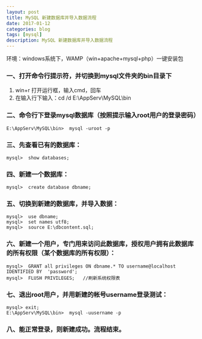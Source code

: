 ```yaml
---
layout: post
title: MySQL 新建数据库并导入数据流程
date: 2017-01-12
categories: blog
tags: [mysql]
description: MySQL 新建数据库并导入数据流程
---
```


环境：windows系统下，WAMP（win+apache+mysql+php）一键安装包

### 一、打开命令行提示符，并切换到mysql文件夹的bin目录下

1. win+r 打开运行框，输入cmd，回车
2. 在输入行下输入：cd  /d  E:\AppServ\MySQL\bin

### 二、命令行下登录mysql数据库（按照提示输入root用户的登录密码）

    E:\AppServ\MySQL\bin>  mysql -uroot -p

### 三、先查看已有的数据库：

    mysql>  show databases;

### 四、新建一个数据库：

    mysql>  create database dbname;

### 五、切换到新建的数据库，并导入数据：

    mysql>  use dbname;
    mysql>  set names utf8;
    mysql>  source E:\dbcontent.sql;

### 六、新建一个用户，专门用来访问此数据库，授权用户拥有此数据库的所有权限（某个数据库的所有权限）：

    mysql>  GRANT all privileges ON dbname.* TO username@localhost IDENTIFIED BY  'password'; 
    mysql>  FLUSH PRIVILEGES;   //刷新系统权限表

### 七、退出root用户，并用新建的帐号username登录测试：

    mysql> exit;
    E:\AppServ\MySQL\bin>  mysql -uusername -p

### 八、能正常登录，则新建成功。流程结束。
 
 